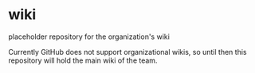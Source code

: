 wiki
====

placeholder repository for the organization's wiki

Currently GitHub does not support organizational wikis, so until then this repository will hold the main wiki of the team.
